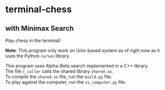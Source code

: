 # terminal-chess
## with Minimax Search
Play chess in the terminal!

<b>Note</b>: </i>This program only work on Unix-based system as of right now as it uses the Python `curses` library.</i>

This program uses Alpha-Beta search implemented in a C++ library.<br>
The file `c_caller` calls the shared library `shared.so`.<br>
To compile the `shared.so` file, run the `build.py` file.<br>
To play against the computer, run the `vs_computer.py` file.


